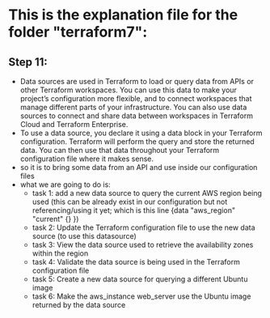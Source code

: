 # This is the explanation file for the folder "terraform7":


## Step 11:
- Data sources are used in Terraform to load or query data from APIs or other Terraform workspaces. You can use this data to make your project’s configuration more flexible, and to connect workspaces that manage different parts of your infrastructure. You can also use data sources to connect and share data between workspaces in Terraform Cloud and Terraform Enterprise.
- To use a data source, you declare it using a data block in your Terraform configuration. Terraform will perform the query and store the returned data. You can then use that data throughout your Terraform configuration file where it makes sense.
- so it is to bring some data from an API and use inside our configuration files
- what we are going to do is:
    - task 1: add a new data source to query the current AWS region being used (this can be already exist in our configuration but not referencing/using it yet; which is this line {data "aws_region" "current" {}
})
    - task 2: Update the Terraform configuration file to use the new data source (to use this datasource)
    - task 3: View the data source used to retrieve the availability zones within the region
    - task 4: Validate the data source is being used in the Terraform configuration file
    - task 5: Create a new data source for querying a different Ubuntu image
    - task 6: Make the aws_instance web_server use the Ubuntu image returned by the data source